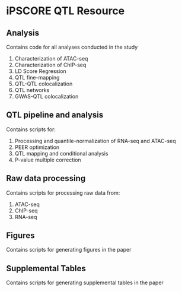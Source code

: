 # iPSCORE QTL Resource

## Analysis
Contains code for all analyses conducted in the study
1. Characterization of ATAC-seq 
2. Characterization of ChIP-seq
3. LD Score Regression 
4. QTL fine-mapping
5. QTL-QTL colocalization
6. QTL networks
7. GWAS-QTL colocalization

## QTL pipeline and analysis
Contains scripts for:
1. Processing and quantile-normalization of RNA-seq and ATAC-seq
2. PEER optimization
3. QTL mapping and conditional analysis
4. P-value multiple correction

## Raw data processing
Contains scripts for processing raw data from:
1. ATAC-seq
2. ChIP-seq
3. RNA-seq

## Figures
Contains scripts for generating figures in the paper

## Supplemental Tables
Contains scripts for generating supplemental tables in the paper

